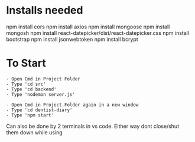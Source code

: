 # Installs needed

npm install cors
npm install axios
npm install mongoose
npm install mongosh
npm install react-datepicker/dist/react-datepicker.css
npm install bootstrap
npm install jsonwebtoken
npm install bcrypt

# To Start
    - Open Cmd in Project Folder
    - Type 'cd src'
    - Type 'cd backend'
    - Type 'nodemon server.js'

    - Open Cmd in Project Folder again in a new window
    - Type 'cd dentist-diary'
    - Type 'npm start'

Can also be done by 2 terminals in vs code. Either way dont close/shut them down while using